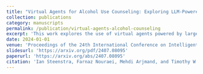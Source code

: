 ```yaml
---
title: "Virtual Agents for Alcohol Use Counseling: Exploring LLM-Powered Motivational Interviewing"
collection: publications
category: manuscripts
permalink: /publication/virtual-agents-alcohol-counseling
excerpt: 'This work explores the use of virtual agents powered by large language models for motivational interviewing in alcohol use counseling.'
date: 2024-01-01
venue: 'Proceedings of the 24th International Conference on Intelligent Virtual Agents (IVA 2024)'
slidesurl: 'https://arxiv.org/pdf/2407.08095'
paperurl: 'https://arxiv.org/abs/2407.08095'
citation: 'Ian Steenstra, Farnaz Nouraei, Mehdi Arjmand, and Timothy W. Bickmore. (2024). &quot;Virtual Agents for Alcohol Use Counseling: Exploring LLM-Powered Motivational Interviewing.&quot; <i>Proceedings of the 24th International Conference on Intelligent Virtual Agents (IVA 2024)</i>.'
---
```


